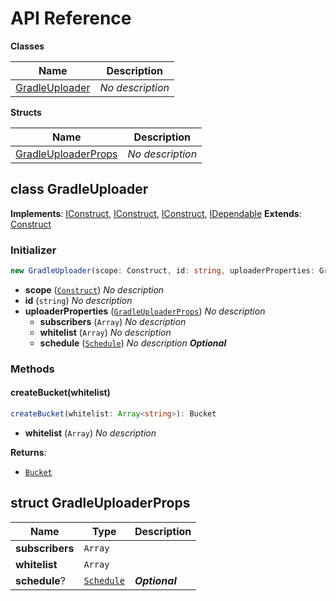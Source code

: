 # API Reference

**Classes**

Name|Description
----|-----------
[GradleUploader](#gradle-s3-uploader-gradleuploader)|*No description*


**Structs**

Name|Description
----|-----------
[GradleUploaderProps](#gradle-s3-uploader-gradleuploaderprops)|*No description*



## class GradleUploader  <a id="gradle-s3-uploader-gradleuploader"></a>



__Implements__: [IConstruct](#constructs-iconstruct), [IConstruct](#aws-cdk-core-iconstruct), [IConstruct](#constructs-iconstruct), [IDependable](#aws-cdk-core-idependable)
__Extends__: [Construct](#aws-cdk-core-construct)

### Initializer




```ts
new GradleUploader(scope: Construct, id: string, uploaderProperties: GradleUploaderProps)
```

* **scope** (<code>[Construct](#aws-cdk-core-construct)</code>)  *No description*
* **id** (<code>string</code>)  *No description*
* **uploaderProperties** (<code>[GradleUploaderProps](#gradle-s3-uploader-gradleuploaderprops)</code>)  *No description*
  * **subscribers** (<code>Array<string></code>)  *No description* 
  * **whitelist** (<code>Array<string></code>)  *No description* 
  * **schedule** (<code>[Schedule](#aws-cdk-aws-events-schedule)</code>)  *No description* __*Optional*__


### Methods


#### createBucket(whitelist) <a id="gradle-s3-uploader-gradleuploader-createbucket"></a>



```ts
createBucket(whitelist: Array<string>): Bucket
```

* **whitelist** (<code>Array<string></code>)  *No description*

__Returns__:
* <code>[Bucket](#aws-cdk-aws-s3-bucket)</code>



## struct GradleUploaderProps  <a id="gradle-s3-uploader-gradleuploaderprops"></a>






Name | Type | Description 
-----|------|-------------
**subscribers** | <code>Array<string></code> | <span></span>
**whitelist** | <code>Array<string></code> | <span></span>
**schedule**? | <code>[Schedule](#aws-cdk-aws-events-schedule)</code> | __*Optional*__



